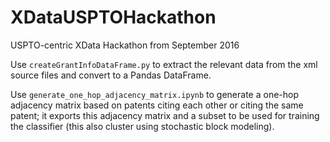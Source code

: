 # XDataUSPTOHackathon
USPTO-centric XData Hackathon from September 2016

Use `createGrantInfoDataFrame.py` to extract the relevant data from the xml source files and convert to a Pandas DataFrame.

Use `generate_one_hop_adjacency_matrix.ipynb` to generate a one-hop adjacency matrix based on patents citing each other or citing the same patent; it exports this adjacency matrix and a subset to be used for training the classifier (this also cluster using stochastic block modeling).
